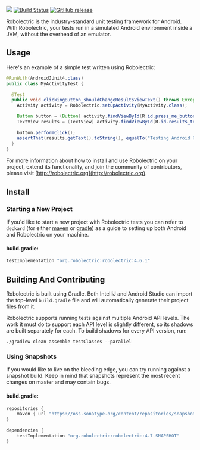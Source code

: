 <a name="README">[<img src="https://rawgithub.com/robolectric/robolectric/master/images/robolectric-horizontal.png"/>](http://robolectric.org)</a>
[![Build Status](https://github.com/robolectric/robolectric/actions/workflows/tests.yml/badge.svg)](https://github.com/robolectric/robolectric/actions?query=workflow%3Atests)
[![GitHub release](https://img.shields.io/github/release/robolectric/robolectric.svg?maxAge=60)](https://github.com/robolectric/robolectric/releases)

Robolectric is the industry-standard unit testing framework for Android. With Robolectric, your tests run in a simulated Android environment inside a JVM, without the overhead of an emulator.

## Usage

Here's an example of a simple test written using Robolectric:

```java
@RunWith(AndroidJUnit4.class)
public class MyActivityTest {

  @Test
  public void clickingButton_shouldChangeResultsViewText() throws Exception {
    Activity activity = Robolectric.setupActivity(MyActivity.class);

    Button button = (Button) activity.findViewById(R.id.press_me_button);
    TextView results = (TextView) activity.findViewById(R.id.results_text_view);

    button.performClick();
    assertThat(results.getText().toString(), equalTo("Testing Android Rocks!"));
  }
}
```

For more information about how to install and use Robolectric on your project, extend its functionality, and join the community of contributors, please visit [http://robolectric.org](http://robolectric.org).

## Install

### Starting a New Project

If you'd like to start a new project with Robolectric tests you can refer to `deckard` (for either [maven](http://github.com/robolectric/deckard-maven) or [gradle](http://github.com/robolectric/deckard-gradle)) as a guide to setting up both Android and Robolectric on your machine.

#### build.gradle:

```groovy
testImplementation "org.robolectric:robolectric:4.6.1"
```

## Building And Contributing

Robolectric is built using Gradle. Both IntelliJ and Android Studio can import the top-level `build.gradle` file and will automatically generate their project files from it.

Robolectric supports running tests against multiple Android API levels. The work it must do to support each API level is slightly different, so its shadows are built separately for each. To build shadows for every API version, run:

    ./gradlew clean assemble testClasses --parallel

### Using Snapshots

If you would like to live on the bleeding edge, you can try running against a snapshot build. Keep in mind that snapshots represent the most recent changes on master and may contain bugs.

#### build.gradle:

```groovy
repositories {
    maven { url "https://oss.sonatype.org/content/repositories/snapshots" }
}

dependencies {
    testImplementation "org.robolectric:robolectric:4.7-SNAPSHOT"
}
```
